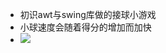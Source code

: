 * 初识awt与swing库做的接球小游戏
* 小球速度会随着得分的增加而加快
* ![](https://pic.imgdb.cn/item/621a24fe2ab3f51d91ab0bbd.png)
